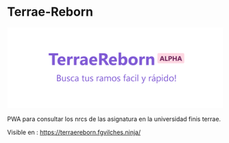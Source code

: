 # Terrae-Reborn

![Terra Reborn](github-files/banner_img.png)

PWA para consultar los nrcs de las asignatura en la universidad finis terrae.

Visible en : https://terraereborn.fgvilches.ninja/
